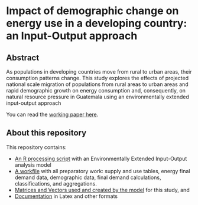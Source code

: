 # Impact of demographic change on energy use in a developing country: an Input-Output approach

## Abstract

As populations in developing countries move from rural to urban areas, their consumption patterns change. This study explores the effects of projected national scale migration of populations from rural areas to urban areas and rapid demographic growth on energy consumption and, consequently, on natural resource pressure in Guatemala using an environmentally extended input-output approach

You can read the [working paper here](https://github.com/renatovargas/energy-demographics/blob/master/docs/01-Vargas-Demographic_Change_I-O.pdf).

## About this repository

This repository contains:

* [An R processing script](https://github.com/renatovargas/energy-demographics/blob/master/code/LPR.R) with an Environmentally Extended Input-Output analysis model
* [A workfile](https://github.com/renatovargas/energy-demographics/tree/master/workfiles) with all preparatory work:  supply and use tables, energy final demand data, demographic data, final demand calculations, classifications, and aggregations.
* [Matrices and Vectors used and created by the model](https://github.com/renatovargas/energy-demographics/tree/master/data) for this study, and
* [Documentation](https://github.com/renatovargas/energy-demographics/tree/master/docs) in Latex and other formats



